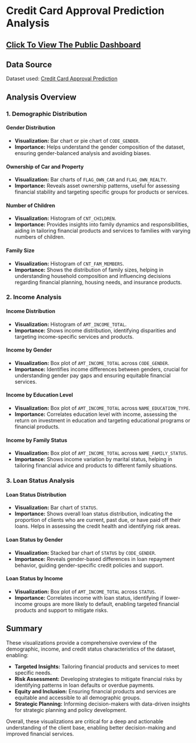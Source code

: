 # Credit Card Approval Prediction Analysis

## [Click To View The Public Dashboard](https://public.tableau.com/app/profile/nirmal.philipose.mathew/viz/CreditLoanDashboard_17202318210820/Dashboard1?publish=yes)


## Data Source
Dataset used: [Credit Card Approval Prediction](https://www.kaggle.com/datasets/rikdifos/credit-card-approval-prediction?select=application_record.csv)

## Analysis Overview

### 1. Demographic Distribution

#### Gender Distribution
- **Visualization:** Bar chart or pie chart of `CODE_GENDER`.
- **Importance:** Helps understand the gender composition of the dataset, ensuring gender-balanced analysis and avoiding biases.

#### Ownership of Car and Property
- **Visualization:** Bar charts of `FLAG_OWN_CAR` and `FLAG_OWN_REALTY`.
- **Importance:** Reveals asset ownership patterns, useful for assessing financial stability and targeting specific groups for products or services.

#### Number of Children
- **Visualization:** Histogram of `CNT_CHILDREN`.
- **Importance:** Provides insights into family dynamics and responsibilities, aiding in tailoring financial products and services to families with varying numbers of children.

#### Family Size
- **Visualization:** Histogram of `CNT_FAM_MEMBERS`.
- **Importance:** Shows the distribution of family sizes, helping in understanding household composition and influencing decisions regarding financial planning, housing needs, and insurance products.

### 2. Income Analysis

#### Income Distribution
- **Visualization:** Histogram of `AMT_INCOME_TOTAL`.
- **Importance:** Shows income distribution, identifying disparities and targeting income-specific services and products.

#### Income by Gender
- **Visualization:** Box plot of `AMT_INCOME_TOTAL` across `CODE_GENDER`.
- **Importance:** Identifies income differences between genders, crucial for understanding gender pay gaps and ensuring equitable financial services.

#### Income by Education Level
- **Visualization:** Box plot of `AMT_INCOME_TOTAL` across `NAME_EDUCATION_TYPE`.
- **Importance:** Correlates education level with income, assessing the return on investment in education and targeting educational programs or financial products.

#### Income by Family Status
- **Visualization:** Box plot of `AMT_INCOME_TOTAL` across `NAME_FAMILY_STATUS`.
- **Importance:** Shows income variation by marital status, helping in tailoring financial advice and products to different family situations.

### 3. Loan Status Analysis

#### Loan Status Distribution
- **Visualization:** Bar chart of `STATUS`.
- **Importance:** Shows overall loan status distribution, indicating the proportion of clients who are current, past due, or have paid off their loans. Helps in assessing the credit health and identifying risk areas.

#### Loan Status by Gender
- **Visualization:** Stacked bar chart of `STATUS` by `CODE_GENDER`.
- **Importance:** Reveals gender-based differences in loan repayment behavior, guiding gender-specific credit policies and support.

#### Loan Status by Income
- **Visualization:** Box plot of `AMT_INCOME_TOTAL` across `STATUS`.
- **Importance:** Correlates income with loan status, identifying if lower-income groups are more likely to default, enabling targeted financial products and support to mitigate risks.

## Summary
These visualizations provide a comprehensive overview of the demographic, income, and credit status characteristics of the dataset, enabling:

- **Targeted Insights:** Tailoring financial products and services to meet specific needs.
- **Risk Assessment:** Developing strategies to mitigate financial risks by identifying patterns in loan defaults or overdue payments.
- **Equity and Inclusion:** Ensuring financial products and services are equitable and accessible to all demographic groups.
- **Strategic Planning:** Informing decision-makers with data-driven insights for strategic planning and policy development.

Overall, these visualizations are critical for a deep and actionable understanding of the client base, enabling better decision-making and improved financial services.
